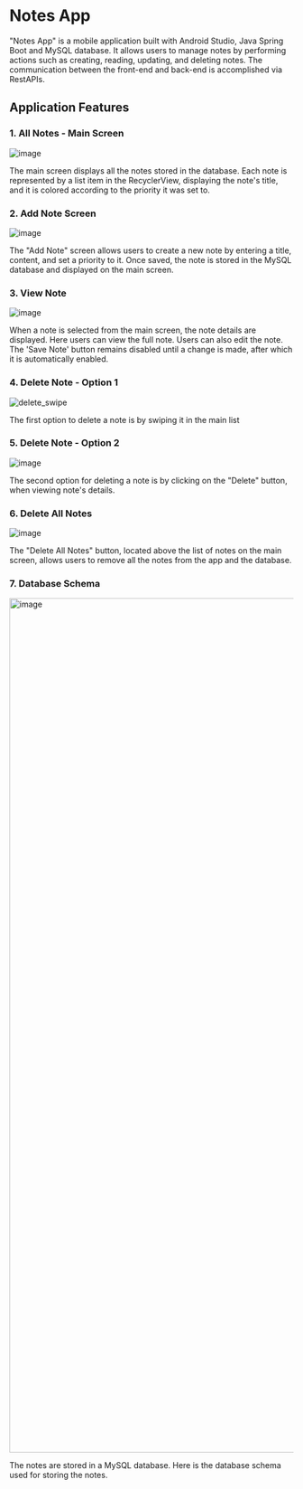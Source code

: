 # Notes App

"Notes App" is a mobile application built with Android Studio, Java Spring Boot and MySQL database. It allows users to manage notes by performing actions such as creating, reading, updating, and deleting notes. The communication between the front-end and back-end is accomplished via RestAPIs.

## Application Features

### 1. All Notes - Main Screen

![image](https://github.com/mlk500/NotesAppAndroid/assets/57171298/78d19a89-4086-48ec-becc-47162716843f)

The main screen displays all the notes stored in the database. Each note is represented by a list item in the RecyclerView, displaying the note's title, and it is colored according to the priority it was set to.

### 2. Add Note Screen

![image](https://github.com/mlk500/NotesAppAndroid/assets/57171298/b41764a5-73c7-4cbf-a11f-246ecd60cc04)

The "Add Note" screen allows users to create a new note by entering a title, content, and set a priority to it. Once saved, the note is stored in the MySQL database and displayed on the main screen.

### 3. View Note

![image](https://github.com/mlk500/NotesAppAndroid/assets/57171298/35491e15-6421-420e-ba1b-81c81eb4d7a6)

When a note is selected from the main screen, the note details are displayed. Here users can view the full note.
Users can also edit the note. The 'Save Note' button remains disabled until a change is made, after which it is automatically enabled.

### 4. Delete Note - Option 1

![delete_swipe](https://github.com/mlk500/NotesAppAndroid/assets/57171298/01c79295-2e11-48d0-8703-176541880f61)

The first option to delete a note is by swiping it in the main list

### 5. Delete Note - Option 2

![image](https://github.com/mlk500/NotesAppAndroid/assets/57171298/35491e15-6421-420e-ba1b-81c81eb4d7a6)

The second option for deleting a note is by clicking on the "Delete" button, when viewing note's details.


### 6. Delete All Notes

![image](https://github.com/mlk500/NotesAppAndroid/assets/57171298/f8953da7-10c5-469f-bbed-51e6327cae56)

The "Delete All Notes" button, located above the list of notes on the main screen, allows users to remove all the notes from the app and the database.

### 7. Database Schema

<img width="1512" alt="image" src="https://github.com/mlk500/NotesAppAndroid/assets/57171298/4916c46f-7923-4780-b2b7-bf4685c6e1bc">

The notes are stored in a MySQL database. Here is the database schema used for storing the notes.


